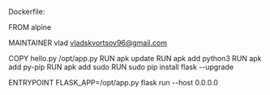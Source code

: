 Dockerfile:

FROM alpine

MAINTAINER vlad <vladskvortsov96@gmail.com>

COPY hello.py /opt/app.py
RUN apk update
RUN apk add python3
RUN apk add py-pip
RUN apk add sudo
RUN sudo pip install flask --upgrade

ENTRYPOINT FLASK_APP=/opt/app.py flask run --host 0.0.0.0
